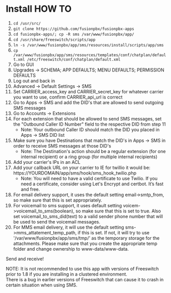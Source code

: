 # Install HOW TO
1. ```cd /usr/src/```
2. ```git clone https://github.com/fusionpbx/fusionpbx-apps```
3. ```cd fusionpbx-apps/; cp -R sms /var/www/fusionpbx/app/```
4. ```cd /usr/share/freeswitch/scripts/app```
5. ```ln -s /var/www/fusionpbx/app/sms/resources/install/scripts/app/sms```
6. ```cp /var/www/fusionpbx/app/sms/resources/templates/conf/chatplan/default.xml /etc/freeswitch/conf/chatplan/default.xml```
7. Go to GUI
8. Upgrades -> SCHEMA; APP DEFAULTS; MENU DEFAULTS; PERMISSION DEFAULTS
9. Log out and back in
10. Advanced -> Default Settings -> SMS
11. Set CARRIER_access_key and CARRIER_secret_key for whatever carrier you want to use, confirm CARRIER_api_url is correct
12. Go to Apps -> SMS and add the DID's that are allowed to send outgoing SMS messages
13. Go to Accounts -> Extensions
14. For each extension that should be allowed to send SMS messages, set the "Outbound Caller ID Number" field to the respective DID from step 11
    - Note: Your outbound Caller ID should match the DID you placed in Apps -> SMS DID list
15. Make sure you have Destinations that match the DID's in Apps -> SMS in order to receive SMS messages at those DID's
    - Note: The Destination's action should be a regular extension (for one internal recipient) or a ring group (for multiple internal recipients)
16. Add your carrier's IPs in an ACL
17. Add your callback URL on your carrier to IE for twillio it would be: https://YOURDOMAIN/app/sms/hook/sms_hook_twilio.php
    - Note: You will need to have a valid certificate to use Twilio. If you need a certificate, consider using Let's Encrypt and certbot. It’s fast and free. 
18. For email delivery support, it uses the default setting email->smtp_from, so make sure that this is set appropriately.
19. For voicemail to sms support, it uses default setting voicem->voicemail_to_sms(boolean), so make sure that this is set to true. Also set voicemail_to_sms_did(text) to a valid sender phone number that will be used to send the voicemail messages.
20. For MMS email delivery, it will use the default setting sms->mms_attatement_temp_path, if this is set.  If not, it will try to use '/var/www/fusionpbx/app/sms/tmp/'
    as the temporary storage for the attachments.  Please make sure that you create the appropriate temp folder and change ownership to www-data/www-data.

Send and receive!

NOTE: It is not recommended to use this app with versions of Freeswitch prior to 1.8 if you are installing in a clustered environment.  
There is a bug in earlier versions of Freeswitch that can cause it to crash in certain situation when using SMS.
